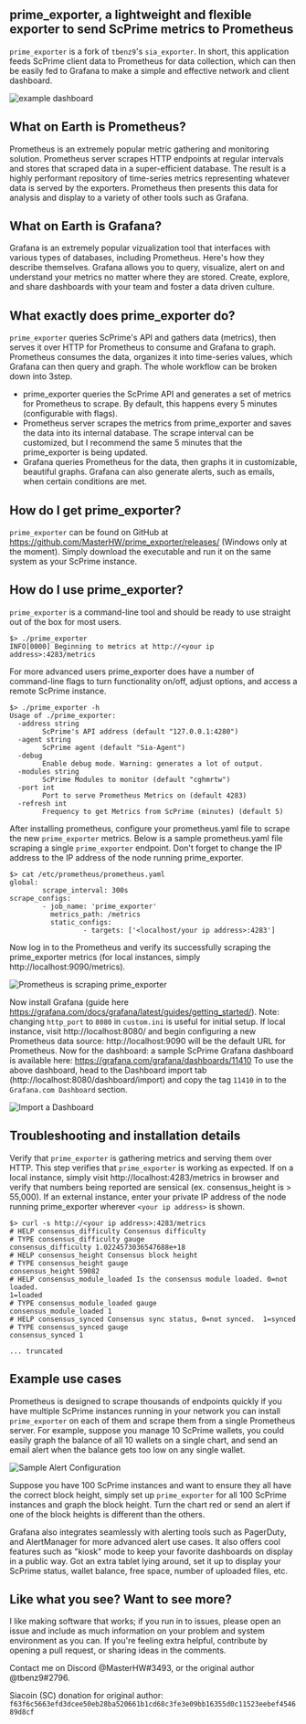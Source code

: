 ## prime_exporter, a lightweight and flexible exporter to send ScPrime metrics to Prometheus
`prime_exporter` is a fork of `tbenz9`'s `sia_exporter`.
In short, this application feeds ScPrime client data to Prometheus for data
collection, which can then be easily fed to Grafana to make a simple and effective
network and client dashboard.

![example dashboard](https://grafana.com/api/dashboards/11410/images/7292/image)

## What on Earth is Prometheus?
Prometheus is an extremely popular metric gathering and monitoring solution.
Prometheus server scrapes HTTP endpoints at regular intervals and stores that
scraped data in a super-efficient database. The result is a highly performant
repository of time-series metrics representing whatever data is served by the
exporters. Prometheus then presents this data for analysis and display to a
variety of other tools such as Grafana.

## What on Earth is Grafana?
Grafana is an extremely popular vizualization tool that interfaces with various
types of databases, including Prometheus. Here's how they describe themselves.
Grafana allows you to query, visualize, alert on and understand your metrics no
matter where they are stored. Create, explore, and share dashboards with your
team and foster a data driven culture.

## What exactly does prime_exporter do?
`prime_exporter` queries ScPrime's API and gathers data (metrics), then serves it over
HTTP for Prometheus to consume and Grafana to graph. Prometheus consumes the
data, organizes it into time-series values, which Grafana can then query and
graph. The whole workflow can be broken down into 3step.
*  prime_exporter queries the ScPrime API and generates a set of metrics for
   Prometheus to scrape. By default, this happens every 5 minutes (configurable
   with flags).
*  Prometheus server scrapes the metrics from prime_exporter and saves the data
   into its internal database. The scrape interval can be customized, but I
   recommend the same 5 minutes that the prime_exporter is being updated.
*  Grafana queries Prometheus for the data, then graphs it in customizable,
   beautiful graphs. Grafana can also generate alerts, such as emails, when
   certain conditions are met.

## How do I get prime_exporter?
`prime_exporter` can be found on GitHub at
https://github.com/MasterHW/prime_exporter/releases/ (Windows only at the moment).
Simply download the executable and run it on the same system as your ScPrime instance.


## How do I use prime_exporter?
`prime_exporter` is a command-line tool and should be ready to use straight out of
the box for most users.
```
$> ./prime_exporter
INFO[0000] Beginning to metrics at http://<your ip address>:4283/metrics
```

For more advanced users prime_exporter does have a number of command-line flags to
turn functionality on/off, adjust options, and access a remote ScPrime instance.
```
$> ./prime_exporter -h
Usage of ./prime_exporter:
  -address string
        ScPrime's API address (default "127.0.0.1:4280")
  -agent string
        ScPrime agent (default "Sia-Agent")
  -debug
        Enable debug mode. Warning: generates a lot of output.
  -modules string
        ScPrime Modules to monitor (default "cghmrtw")
  -port int
        Port to serve Prometheus Metrics on (default 4283)
  -refresh int
        Frequency to get Metrics from ScPrime (minutes) (default 5)
```
After installing prometheus, configure your prometheus.yaml file to scrape the
new `prime_exporter` metrics.
Below is a sample prometheus.yaml file scraping a single `prime_exporter`
endpoint. Don't forget to change the IP address to the IP address of the node
running prime_exporter.
```
$> cat /etc/prometheus/prometheus.yaml
global:
        scrape_interval: 300s
scrape_configs:
        - job_name: 'prime_exporter'
          metrics_path: /metrics
          static_configs:
                  - targets: ['<localhost/your ip address>:4283']
```
Now log in to the Prometheus and verify its successfully scraping the
prime_exporter metrics (for local instances, simply http://localhost:9090/metrics).

![Prometheus is scraping prime_exporter](https://i.imgur.com/SEomwgE.jpg)

Now install Grafana (guide here https://grafana.com/docs/grafana/latest/guides/getting_started/).
Note: changing `http_port` to `8080` in `custom.ini` is useful for initial setup.
If local instance, visit http://localhost:8080/ and begin configuring a new Prometheus data
source: http://localhost:9090 will be the default URL for Prometheus.
Now for the dashboard: a sample ScPrime Grafana dashboard is available
here: https://grafana.com/grafana/dashboards/11410
To use the above dashboard, head to the Dashboard import tab (http://localhost:8080/dashboard/import)
and copy the tag `11410` in to the `Grafana.com Dashboard` section. 

![Import a Dashboard](https://i.imgur.com/f0Y3yl3.jpg)
        
## Troubleshooting and installation details
Verify that `prime_exporter` is gathering metrics and serving them over HTTP. This
step verifies that `prime_exporter` is working as expected. If on a local instance,
simply visit http://localhost:4283/metrics in browser and verify that numbers being
reported are sensical (ex. consensus_height is > 55,000).
If an external instance, enter your private IP address of the node running prime_exporter
wherever `<your ip address>` is shown.
```
$> curl -s http://<your ip address>:4283/metrics
# HELP consensus_difficulty Consensus difficulty
# TYPE consensus_difficulty gauge
consensus_difficulty 1.0224573036547688e+18
# HELP consensus_height Consensus block height
# TYPE consensus_height gauge
consensus_height 59082
# HELP consensus_module_loaded Is the consensus module loaded. 0=not loaded.
1=loaded
# TYPE consensus_module_loaded gauge
consensus_module_loaded 1
# HELP consensus_synced Consensus sync status, 0=not synced.  1=synced
# TYPE consensus_synced gauge
consensus_synced 1

... truncated
```

## Example use cases
Prometheus is designed to scrape thousands of endpoints quickly if you have
multiple ScPrime instances running in your network you can install `prime_exporter` on
each of them and scrape them from a single Prometheus server. For example,
suppose you manage 10 ScPrime wallets, you could easily graph the balance of all 10
wallets on a single chart, and send an email alert when the balance gets too low
on any single wallet.

![Sample Alert Configuration](https://i.imgur.com/xMYw1R9.png)

Suppose you have 100 ScPrime instances and want to ensure they all have the correct
block height, simply set up `prime_exporter` for all 100 ScPrime instances and graph
the block height. Turn the chart red or send an alert if one of the block
heights is different than the others.

Grafana also integrates seamlessly with alerting tools such as PagerDuty, and
AlertManager for more advanced alert use cases. It also offers cool features
such as "kiosk" mode to keep your favorite dashboards on display in a public
way. Got an extra tablet lying around, set it up to display your ScPrime status,
wallet balance, free space, number of uploaded files, etc.

## Like what you see? Want to see more?
I like making software that works; if you run in to issues, please open an issue and
include as much information on your problem and system environment as you can.
If you're feeling extra helpful, contribute by opening a pull request, or sharing
ideas in the comments.

Contact me on Discord @MasterHW#3493, or the original author @tbenz9#2796.

Siacoin (SC) donation for original author:
`f63f6c5663efd3dcee50eb28ba520661b1cd68c3fe3e09bb16355d0c11523eebef454689d8cf`
